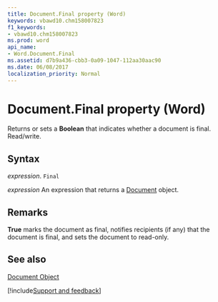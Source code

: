 ```yaml
---
title: Document.Final property (Word)
keywords: vbawd10.chm158007823
f1_keywords:
- vbawd10.chm158007823
ms.prod: word
api_name:
- Word.Document.Final
ms.assetid: d7b9a436-cbb3-0a09-1047-112aa30aac90
ms.date: 06/08/2017
localization_priority: Normal
---
```



# Document.Final property (Word)

Returns or sets a  **Boolean** that indicates whether a document is final. Read/write.


## Syntax

_expression_. `Final`

 _expression_ An expression that returns a [Document](./Word.Document.md) object.


## Remarks

 **True** marks the document as final, notifies recipients (if any) that the document is final, and sets the document to read-only.


## See also


[Document Object](Word.Document.md)

[!include[Support and feedback](~/includes/feedback-boilerplate.md)]